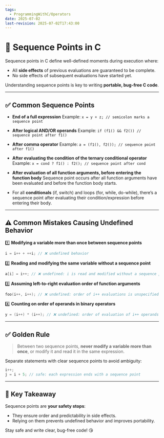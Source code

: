```yaml
---
tags:
  - ProgrammingWithC/Operators
date: 2025-07-02
last-revision: 2025-07-02T17:43:00
---
```

# 📌 Sequence Points in C

Sequence points in C define well-defined moments during execution where:

- All **side effects** of previous evaluations are guaranteed to be complete.
- No side effects of subsequent evaluations have started yet.

Understanding sequence points is key to writing **portable, bug-free C code**.

---

## ✅ Common Sequence Points

- **End of a full expression**
  Example: `x = y + z; // semicolon marks a sequence point`

- **After logical AND/OR operands**
  Example: `if (f1() && f2()) // sequence point after f1()`

- **After comma operator**
  Example: `a = (f1(), f2()); // sequence point after f1()`

- **After evaluating the condition of the ternary conditional operator**
  Example: `x = cond ? f1() : f2(); // sequence point after cond`

- **After evaluation of all function arguments, before entering the function body**
  Sequence point occurs after all function arguments have been evaluated and before the function body starts.

- For all **conditionals** (if, switch) and loops (for, while, do-while), there’s a sequence point after evaluating their condition/expression before entering their body.

---

## ⚠️ Common Mistakes Causing Undefined Behavior

1️⃣ **Modifying a variable more than once between sequence points**

```c
i = i++ + ++i; // ❌ undefined behavior
```

2️⃣ **Reading and modifying the same variable without a sequence point**

```c
a[i] = i++; // ❌ undefined: i is read and modified without a sequence point
```

3️⃣ **Assuming left-to-right evaluation order of function arguments**

```c
foo(i++, i++); // ❌ undefined: order of i++ evaluations is unspecified
```

4️⃣ **Counting on order of operands in binary operators**

```c
y = (i++) * (i++); // ❌ undefined: order of evaluation of i++ operands is not defined
```

---

## ✅ Golden Rule

> Between two sequence points, **never modify a variable more than once**, or modify it and read it in the same expression.

Separate statements with clear sequence points to avoid ambiguity:

```c
i++;
j = i + 5; // safe: each expression ends with a sequence point
```

---

## 🧠 Key Takeaway

Sequence points are **your safety stops**:

- They ensure order and predictability in side effects.
- Relying on them prevents undefined behavior and improves portability.

Stay safe and write clear, bug-free code! 😘


